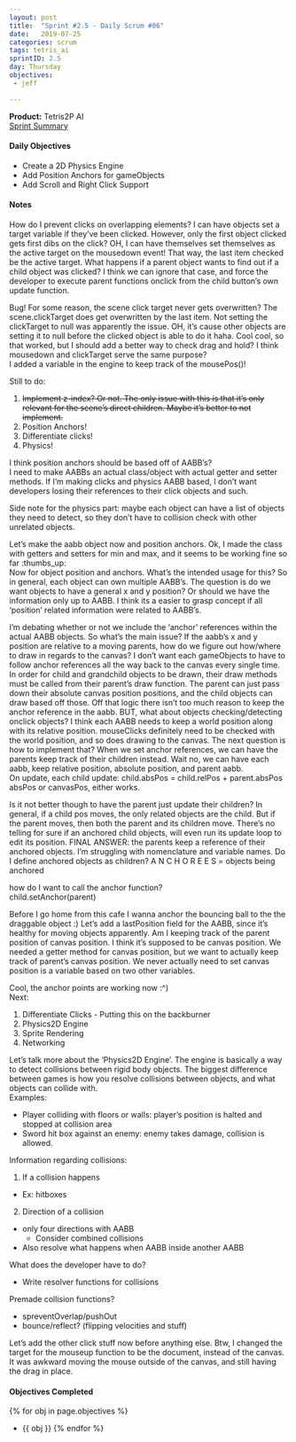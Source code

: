 ```yaml
---
layout: post
title:  "Sprint #2.5 - Daily Scrum #06"
date:   2019-07-25
categories: scrum
tags: tetris_ai
sprintID: 2.5
day: Thursday
objectives:
 - jeff

---
```



<b>Product:</b> Tetris2P AI  
[Sprint Summary](/blog/projects/tetris-ai-sprint-2-5)

#### Daily Objectives

* Create a 2D Physics Engine
* Add Position Anchors for gameObjects
* Add Scroll and Right Click Support

#### Notes

How do I prevent clicks on overlapping elements?  I can have objects set a target variable if they’ve been clicked.  However, only the first object clicked gets first dibs on the click?  OH, I can have themselves set themselves as the active target on the mousedown event!  That way, the last item checked be the active target.  What happens if a parent object wants to find out if a child object was clicked?  I think we can ignore that case, and force the developer to execute parent functions onclick from the child button’s own update function.

Bug! For some reason, the scene click target never gets overwritten?  The scene.clickTarget does get overwritten by the last item.  Not setting the clickTarget to null was apparently the issue.  OH, it’s cause other objects are setting it to null before the clicked object is able to do it haha.  Cool cool, so that worked, but I should add a better way to check drag and hold?  I think mousedown and clickTarget serve the same purpose?  
I added a variable in the engine to keep track of the mousePos()!

Still to do:

1. <s> Implement z-index?  Or not.  The only issue with this is that it’s only relevant for the scene’s direct children.  Maybe it’s better to not implement. </s>
2. Position Anchors!
3. Differentiate clicks!
4. Physics!

I think position anchors should be based off of AABB’s?  
I need to make AABBs an actual class/object with actual getter and setter methods.  If I’m making clicks and physics AABB based, I don’t want developers losing their references to their click objects and such.

Side note for the physics part:  maybe each object can have a list of objects they need to detect, so they don’t have to collision check with other unrelated objects.

Let’s make the aabb object now and position anchors.  Ok, I made the class with getters and setters for min and max, and it seems to be working fine so far :thumbs_up:  
Now for object position and anchors.  What’s the intended usage for this?  So in general, each object can own multiple AABB’s.  The question is do we want objects to have a general x and y position?  Or should we have the information only up to AABB.  I think its a easier to grasp concept if all ‘position’ related information were related to AABB’s.

I’m debating whether or not we include the ‘anchor’ references within the actual AABB objects.  So what’s the main issue?  If the aabb’s x and y position are relative to a moving parents, how do we figure out how/where to draw in regards to the canvas?  I don’t want each gameObjects to have to follow anchor references all the way back to the canvas every single time.  In order for child and grandchild objects to be drawn, their draw methods must be called from their parent’s draw function.  The parent can just pass down their absolute canvas position positions, and the child objects can draw based off those.  Off that logic there isn’t too much reason to keep the anchor reference in the aabb.  BUT, what about objects checking/detecting onclick objects?  I think each AABB needs to keep a world position along with its relative position.  mouseClicks definitely need to be checked with the world position, and so does drawing to the canvas.  The next question is how to implement that?  When we set anchor references, we can have the parents keep track of their children instead.  Wait no, we can have each aabb, keep relative position, absolute position, and parent aabb.  
On update, each child update: child.absPos = child.relPos + parent.absPos  
absPos or canvasPos, either works.

Is it not better though to have the parent just update their children?  In general, if a child pos moves, the only related objects are the child.  But if the parent moves, then both the parent and its children move.  There’s no telling for sure if an anchored child objects, will even run its update loop to edit its position.  FINAL ANSWER: the parents keep a reference of their anchored objects.  I’m struggling with nomenclature and variable names.  Do I define anchored objects as children? A N C H O R E E S = objects being anchored

how do I want to call the anchor function?  
child.setAnchor(parent)

Before I go home from this cafe I wanna anchor the bouncing ball to the the draggable object :)
Let’s add a lastPosition field for the AABB, since it’s healthy for moving objects apparently.  Am I keeping track of the parent position of canvas position.  I think it’s supposed to be canvas position.  We needed a getter method for canvas position, but we want to actually keep track of parent’s canvas position.  We never actually need to set canvas position is a variable based on two other variables.

Cool, the anchor points are working now :^)  
Next:

1. Differentiate Clicks - Putting this on the backburner
2. Physics2D Engine
3. Sprite Rendering
4. Networking

Let’s talk more about the ‘Physics2D Engine’.  The engine is basically a way to detect collisions between rigid body objects.  The biggest difference between games is how you resolve collisions between objects, and what objects can collide with.  
Examples:
* Player colliding with floors or walls: player’s position is halted and stopped at collision area
* Sword hit box against an enemy: enemy takes damage, collision is allowed.

Information regarding collisions:

1. If a collision happens
* Ex: hitboxes
2. Direction of a collision
* only four directions with AABB
	* Consider combined collisions
* Also resolve what happens when AABB inside another AABB

What does the developer have to do?
* Write resolver functions for collisions

Premade collision functions?
* spreventOverlap/pushOut
* bounce/reflect? (flipping velocities and stuff)

Let’s add the other click stuff now before anything else.  Btw, I changed the target for the mouseup function to be the document, instead of the canvas.  It was awkward moving the mouse outside of the canvas, and still having the drag in place.


#### Objectives Completed

{% for obj in page.objectives %}
* {{ obj }}
{% endfor %}